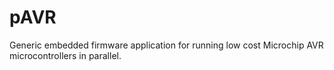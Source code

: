 # pAVR
Generic embedded firmware application for running low cost Microchip AVR microcontrollers in parallel.
